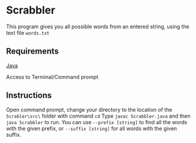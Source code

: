 # Scrabbler
This program gives you all possible words from an entered string, using the text file ```words.txt```
## Requirements 
[Java](https://www.java.com/)

Access to Terminal/Command prompt
## Instructions
Open command prompt, change your directory to the location of the ```Scrabler\src\``` folder with command ```cd```
Type ```javac Scrabbler.java``` and then ```java Scrabbler``` to run.
You can use ```--prefix [string]``` to find all the words with the given prefix, or ```--suffix [string]``` for all words with the given suffix.
